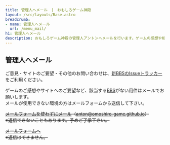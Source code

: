 ```yaml
---
title: 管理人へメール　|　おもしろゲーム神殿
layout: /src/layouts/Base.astro
breadcrumb:
- name: 管理人へメール
  url: /menu_mail/
h1: 管理人へメール
description: おもしろゲーム神殿の管理人アントンへメールを行います。ゲームの感想や相互リンク依頼などを受け付けています。
---
```


## 管理人へメール

ご意見・サイトのご要望・その他のお問い合わせは、[新BBSのIssueトラッカー](https://github.com/omoshiro-game/bbs/issues)をご利用ください。

ゲームのご感想やサイトへのご要望など、該当する[BBS](/menu_support/)がない用件はメールでお願いします。  
メールが使用できない環境の方はメールフォームから送信して下さい。

  

~~[メールフォームを使わずにメール](mailto:anton@omoshiro-game.github.io "管理人へメール")（anton@omoshiro-game.github.io）~~  
~~※返信できないこともあります。予めご了承下さい。~~

  

~~[メールフォームへ](/menu_mail/clipmail_main/clipmail.html)~~  
~~※返信はできません。~~